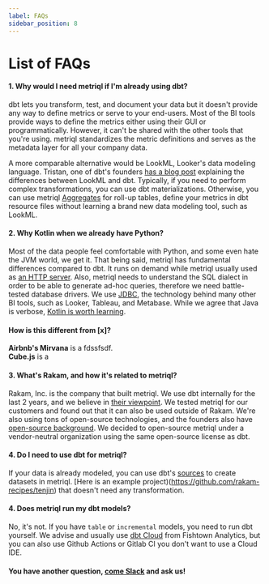 ```yaml
---
label: FAQs
sidebar_position: 8
---
```


# List of FAQs

#### 1. Why would I need metriql if I'm already using dbt?

dbt lets you transform, test, and document your data but it doesn't provide any way to define metrics or serve to your end-users. Most of the BI tools provide ways to define the metrics either using their GUI or programmatically. However, it can't be shared with the other tools that you're using. metriql standardizes the metric definitions and serves as the metadata layer for all your company data. 

A more comparable alternative would be LookML, Looker's data modeling language. Tristan, one of dbt's founders [has a blog post](https://blog.getdbt.com/-how-do-you-decide-what-to-model-in-dbt-vs-lookml--/) explaining the differences between LookML and dbt. Typically, if you need to perform complex transformations, you can use dbt materializations. Otherwise, you can use metriql [Aggregates](/introduction/aggregates) for roll-up tables, define your metrics in dbt resource files without learning a brand new data modeling tool, such as LookML.

#### 2. Why Kotlin when we already have Python?

Most of the data people feel comfortable with Python, and some even hate the JVM world, we get it. That being said, metriql has fundamental differences compared to dbt. It runs on demand while metriql usually used as [an HTTP server](/rest-api). Also, metriql needs to understand the SQL dialect in order to be able to generate ad-hoc queries, therefore we need battle-tested database drivers. We use [JDBC](https://en.wikipedia.org/wiki/Java_Database_Connectivity), the technology behind many other BI tools, such as Looker, Tableau, and Metabase. While we agree that Java is verbose, [Kotlin is worth learning](https://github.com/Khan/kotlin-for-python-developers).

#### How is this different from [x]?

<b>Airbnb's Mirvana</b> is a fdssfsdf.
<br />
<b>Cube.js</b> is a 

#### 3. What's Rakam, and how it's related to metriql?

Rakam, Inc. is the company that built metriql. We use dbt internally for the last 2 years, and we believe in [their viewpoint](https://docs.getdbt.com/docs/about/viewpoint). We tested metriql for our customers and found out that it can also be used outside of Rakam. We're also using tons of open-source technologies, and the founders also have [open-source background](https://github.com/rakam-io/rakam-api). We decided to open-source metriql under a vendor-neutral organization using the same open-source license as dbt.

#### 4. Do I need to use dbt for metriql?

If your data is already modeled, you can use dbt's [sources](https://docs.getdbt.com/docs/building-a-dbt-project/using-sources) to create datasets in metriql. [Here is an example project)(https://github.com/rakam-recipes/tenjin) that doesn't need any transformation.

#### 4. Does metriql run my dbt models?

No, it's not. If you have `table` or `incremental` models, you need to run dbt yourself. We advise and usually use [dbt Cloud](https://cloud.getdbt.com/) from Fishtown Analytics, but you can also use Github Actions or Gitlab CI you don't want to use a Cloud IDE.

#### You have another question, [come Slack](https://community.metriql.com) and ask us!